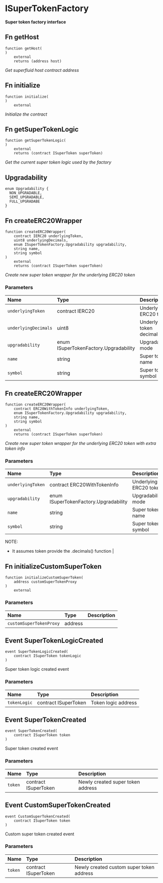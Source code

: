 # ISuperTokenFactory

**Super token factory interface**

## Fn getHost

```solidity
function getHost(
) 
    external 
    returns (address host)
```
_Get superfluid host contract address_

## Fn initialize

```solidity
function initialize(
) 
    external
```
_Initialize the contract_

## Fn getSuperTokenLogic

```solidity
function getSuperTokenLogic(
) 
    external 
    returns (contract ISuperToken superToken)
```
_Get the current super token logic used by the factory_

## Upgradability

```solidity
enum Upgradability {
  NON_UPGRADABLE,
  SEMI_UPGRADABLE,
  FULL_UPGRADABE
}
```

## Fn createERC20Wrapper

```solidity
function createERC20Wrapper(
    contract IERC20 underlyingToken,
    uint8 underlyingDecimals,
    enum ISuperTokenFactory.Upgradability upgradability,
    string name,
    string symbol
) 
    external 
    returns (contract ISuperToken superToken)
```
_Create new super token wrapper for the underlying ERC20 token_

### Parameters

| Name | Type | Description |
| :--- | :--- | :---------- |
| `underlyingToken` | contract IERC20 | Underlying ERC20 token |
| `underlyingDecimals` | uint8 | Underlying token decimals |
| `upgradability` | enum ISuperTokenFactory.Upgradability | Upgradability mode |
| `name` | string | Super token name |
| `symbol` | string | Super token symbol |

## Fn createERC20Wrapper

```solidity
function createERC20Wrapper(
    contract ERC20WithTokenInfo underlyingToken,
    enum ISuperTokenFactory.Upgradability upgradability,
    string name,
    string symbol
) 
    external 
    returns (contract ISuperToken superToken)
```
_Create new super token wrapper for the underlying ERC20 token with extra token info_

### Parameters

| Name | Type | Description |
| :--- | :--- | :---------- |
| `underlyingToken` | contract ERC20WithTokenInfo | Underlying ERC20 token |
| `upgradability` | enum ISuperTokenFactory.Upgradability | Upgradability mode |
| `name` | string | Super token name |
| `symbol` | string | Super token symbol

NOTE:
- It assumes token provide the .decimals() function |

## Fn initializeCustomSuperToken

```solidity
function initializeCustomSuperToken(
    address customSuperTokenProxy
) 
    external
```

### Parameters

| Name | Type | Description |
| :--- | :--- | :---------- |
| `customSuperTokenProxy` | address |  |

## Event SuperTokenLogicCreated

```solidity
event SuperTokenLogicCreated(
    contract ISuperToken tokenLogic
)
```

Super token logic created event

### Parameters

| Name | Type | Description |
| :--- | :--- | :---------- |
| `tokenLogic` | contract ISuperToken | Token logic address |
## Event SuperTokenCreated

```solidity
event SuperTokenCreated(
    contract ISuperToken token
)
```

Super token created event

### Parameters

| Name | Type | Description |
| :--- | :--- | :---------- |
| `token` | contract ISuperToken | Newly created super token address |
## Event CustomSuperTokenCreated

```solidity
event CustomSuperTokenCreated(
    contract ISuperToken token
)
```

Custom super token created event

### Parameters

| Name | Type | Description |
| :--- | :--- | :---------- |
| `token` | contract ISuperToken | Newly created custom super token address |

